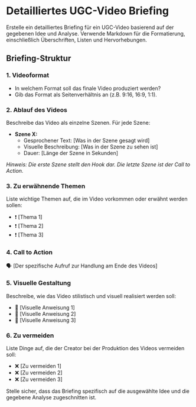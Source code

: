 # Detailliertes UGC-Video Briefing

Erstelle ein detailliertes Briefing für ein UGC-Video basierend auf der gegebenen Idee und Analyse. Verwende Markdown für die Formatierung, einschließlich Überschriften, Listen und Hervorhebungen.

## Briefing-Struktur

### 1. Videoformat
- In welchem Format soll das finale Video produziert werden?
- Gib das Format als Seitenverhältnis an (z.B. 9:16, 16:9, 1:1).

### 2. Ablauf des Videos
Beschreibe das Video als einzelne Szenen. Für jede Szene:
- **Szene X:**
  - Gesprochener Text: [Was in der Szene gesagt wird]
  - Visuelle Beschreibung: [Was in der Szene zu sehen ist]
  - Dauer: [Länge der Szene in Sekunden]

*Hinweis: Die erste Szene stellt den Hook dar. Die letzte Szene ist der Call to Action.*

### 3. Zu erwähnende Themen
Liste wichtige Themen auf, die im Video vorkommen oder erwähnt werden sollen:
- ❗ [Thema 1]
- ❗ [Thema 2]
- ❗ [Thema 3]

### 4. Call to Action
🗣️ [Der spezifische Aufruf zur Handlung am Ende des Videos]

### 5. Visuelle Gestaltung
Beschreibe, wie das Video stilistisch und visuell realisiert werden soll:
- 👀 [Visuelle Anweisung 1]
- 👀 [Visuelle Anweisung 2]
- 👀 [Visuelle Anweisung 3]

### 6. Zu vermeiden
Liste Dinge auf, die der Creator bei der Produktion des Videos vermeiden soll:
- ❌ [Zu vermeiden 1]
- ❌ [Zu vermeiden 2]
- ❌ [Zu vermeiden 3]

Stelle sicher, dass das Briefing spezifisch auf die ausgewählte Idee und die gegebene Analyse zugeschnitten ist.